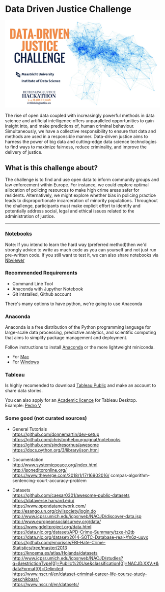 # Data Driven Justice Challenge

![](img/challenge.png)

The rise of open data coupled with increasingly powerful methods in data science and artificial intelligence offers unparalleled opportunities to gain insight into, and make predictions of, human criminal behaviour. Simultaneously, we have a collective responsibility to ensure that data and methods are used in a responsible manner. Data-driven justice aims to harness the power of big data and cutting-edge data science technologies to find ways to maximize fairness, reduce criminality, and improve the delivery of justice.

## What is this challenge about?
The challenge is to find and use open data to inform community groups and law enforcement within Europe. For instance, we could explore optimal allocation of policing resources to make high crime areas safer for residents. Alternatively, we might explore whether bias in policing practice leads to disproportionate incarceration of minority populations. Throughout the challenge, participants must make explicit effort to identify and potentially address social, legal and ethical issues related to the administration of justice.


---

### [Notebooks](http://nbviewer.jupyter.org/github/pedrohserrano/data-driven-justice/tree/master/notebooks/)
Note: If you intend to learn the hard way (preferred method)then we'd strongly advice to write as much code as you can yourself and not just run pre-written code. If you still want to test it, we can also share notebooks via [Nbviewer](https://nbviewer.jupyter.org/)

### Recommended Requirements 

- Command Line Tool
- Anaconda with Jupyther Notebook
- Git intstalled, Github account

There's many options to have python, we're going to use Anaconda

### Anaconda
Anaconda is a free distribution of the Python programming language for large-scale data processing, predictive analytics, and scientific computing that aims to simplify package management and deployment.

Follow instructions to install [Anaconda](https://docs.anaconda.com/anaconda/install) or the more lightweight miniconda.
- For [Mac](https://docs.anaconda.com/anaconda/install/mac-os)
- For [Windows](https://docs.anaconda.com/anaconda/install/windows.html)


### Tableau

Is highly recomended to download [Tableau Public](https://public.tableau.com/en-us/s/download) and make an account to share data stories.  

You can also apply for an [Academic licence](https://www.tableau.com/academic/students)  for Tableau Desktop.  
Example: [Pedro V](https://public.tableau.com/profile/pedrohserrano#!/)  

### Some good (not curated sources)

- General Tutorials   
https://github.com/donnemartin/dev-setup  
https://github.com/christophebourguignat/notebooks  
https://github.com/sindresorhus/awesome  
https://docs.python.org/3/library/json.html  

- Documentation  
http://www.systemicpeace.org/index.html  
http://jsoneditoronline.org/  
https://www.theverge.com/2018/1/17/16902016/  compas-algorithm-sentencing-court-accuracy-problem

- Datasets  
https://github.com/caesar0301/awesome-public-datasets  
https://dataverse.harvard.edu/  
https://www.opendatanetwork.com/  
http://esango.un.org/civilsociety/login.do  
http://www.icpsr.umich.edu/icpsrweb/NACJD/discover-data.jsp  
http://www.europeansocialsurvey.org/data/  
https://www.gdeltproject.org/data.html  
https://data.nlc.org/dataset/APD-Crime-Summary/tzxe-h2tb  
https://data.nlc.org/dataset/2014-SOTC-Database-real-/fn6z-uuyx  
https://github.com/emorisse/FBI-Hate-Crime-Statistics/tree/master/2013  
https://knoema.es/atlas/Holanda/datasets  
http://www.icpsr.umich.edu/icpsrweb/NACJD/studies?q=&restrictionType[0]=Public%20Use&classification[0]=NACJD.XXV.*&dataFormat[0]=Delimited  
https://www.nscr.nl/en/dataset-criminal-career-life-course-study-beschikbaar/  
https://www.nscr.nl/en/datasets/  
